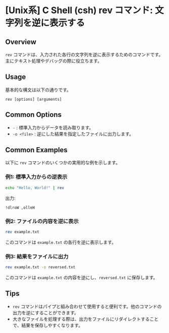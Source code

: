 # [Unix系] C Shell (csh) rev コマンド: 文字列を逆に表示する

## Overview
`rev` コマンドは、入力された各行の文字列を逆に表示するためのコマンドです。主にテキスト処理やデバッグの際に役立ちます。

## Usage
基本的な構文は以下の通りです。

```
rev [options] [arguments]
```

## Common Options
- `-` : 標準入力からデータを読み取ります。
- `-o <file>` : 逆にした結果を指定したファイルに出力します。

## Common Examples
以下に `rev` コマンドのいくつかの実用的な例を示します。

### 例1: 標準入力からの逆表示
```bash
echo "Hello, World!" | rev
```
出力:
```
!dlroW ,olleH
```

### 例2: ファイルの内容を逆に表示
```bash
rev example.txt
```
このコマンドは `example.txt` の各行を逆に表示します。

### 例3: 結果をファイルに出力
```bash
rev example.txt -o reversed.txt
```
このコマンドは `example.txt` の内容を逆にし、`reversed.txt` に保存します。

## Tips
- `rev` コマンドはパイプと組み合わせて使用すると便利です。他のコマンドの出力を逆にすることができます。
- 大きなファイルを処理する際は、出力をファイルにリダイレクトすることで、結果を保存しやすくなります。